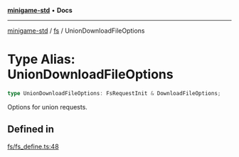 [**minigame-std**](../../../README.md) • **Docs**

***

[minigame-std](../../../README.md) / [fs](../README.md) / UnionDownloadFileOptions

# Type Alias: UnionDownloadFileOptions

```ts
type UnionDownloadFileOptions: FsRequestInit & DownloadFileOptions;
```

Options for union requests.

## Defined in

[fs/fs\_define.ts:48](https://github.com/JiangJie/minigame-std/blob/1fb9a762786cb461df809682ecf1703bbcf00b3a/src/std/fs/fs_define.ts#L48)
